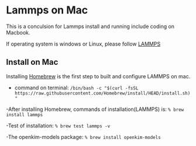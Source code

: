 # Lammps on Mac
This is a conculsion for Lammps install and running include coding on Macbook.

If operating system is windows or Linux, please follow [LAMMPS](https://docs.lammps.org/Install_mac.html)

## Install on Mac
Installing [Homebrew](https://brew.sh/) is the first step to built and configure LAMMPS on mac.

- command on terminal:
`/bin/bash -c "$(curl -fsSL https://raw.githubusercontent.com/Homebrew/install/HEAD/install.sh)"`

-After installing Homebrew, commands of installation(LAMMPS) is:
`% brew install lammps`

-Test of installation:
`% brew test lammps -v`

-The openkim-models package:
`% brew install openkim-models`
